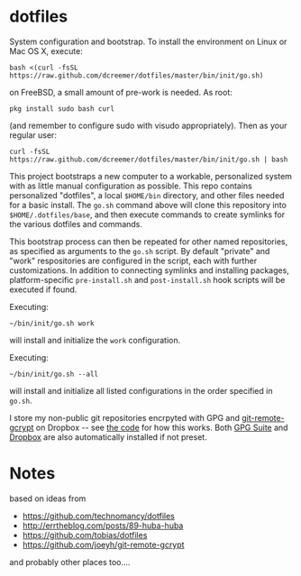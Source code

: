dotfiles
========

System configuration and bootstrap. To install the environment on Linux or Mac OS X, execute:

```
bash <(curl -fsSL https://raw.github.com/dcreemer/dotfiles/master/bin/init/go.sh)
```

on FreeBSD, a small amount of pre-work is needed. As root:

```
pkg install sudo bash curl
```

(and remember to configure sudo with visudo appropriately). Then as your regular user:

```
curl -fsSL https://raw.github.com/dcreemer/dotfiles/master/bin/init/go.sh | bash
```

This project bootstraps a new computer to a workable, personalized system
with as little manual configuration as possible. This repo contains
personalized "dotfiles", a local ```$HOME/bin``` directory, and other files
needed for a basic install. The ```go.sh``` command above will clone this
repository into ```$HOME/.dotfiles/base```, and then execute commands to
create symlinks for the various dotfiles and commands.

This bootstrap process can then be repeated for other named repositories, as specified as
arguments to the ```go.sh``` script. By default "private" and "work" respositories are
configured in the script, each with further customizations. In addition to connecting symlinks
and installing packages, platform-specific ```pre-install.sh``` and ```post-install.sh``` hook
scripts will be executed if found.

Executing:

```
~/bin/init/go.sh work
```
will install and initialize the ```work``` configuration.

Executing:

```
~/bin/init/go.sh --all
```
will install and initialize all listed configurations in the order specified in ```go.sh```.

I store my non-public git repositories encrpyted with GPG and
[git-remote-gcrypt](https://github.com/joeyh/git-remote-gcrypt) on Dropbox --
see
[the code](https://github.com/dcreemer/dotfiles/blob/master/bin/init/go.sh#L47)
for how this works. Both [GPG Suite](https://gpgtools.org) and
[Dropbox](https://dropbox.com) are also automatically installed if not
preset.

Notes
=====
based on ideas from

- https://github.com/technomancy/dotfiles
- http://errtheblog.com/posts/89-huba-huba
- https://github.com/tobias/dotfiles
- https://github.com/joeyh/git-remote-gcrypt

and probably other places too....
